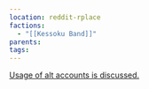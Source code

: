 ```yaml
---
location: reddit-rplace
factions:
  - "[[Kessoku Band]]"
parents: 
tags: 
---
```

[Usage of alt accounts is discussed.](https://discord.com/channels/1093664259273130084/1131230952119615600/1131435722012905573)
